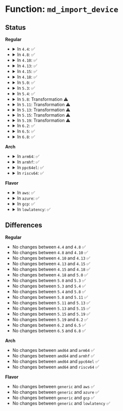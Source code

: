 # Function: <code>md_import_device</code>

## Status
<b>Regular</b>
<ul>
<li>
<details>
<summary>In <code>4.4</code>: ✅</summary>

```c
struct md_rdev *md_import_device(dev_t newdev, int super_format, int super_minor);
```

**Collision:** Unique Static

**Inline:** No

**Transformation:** False

**Instances:**

```
In drivers/md/md.c (ffffffff816920f0)
Location: drivers/md/md.c:3200
Inline: False
Direct callers:
  - drivers/md/md.c:new_dev_store
  - drivers/md/md.c:new_dev_store
  - drivers/md/md.c:new_dev_store
  - drivers/md/md.c:add_new_disk
  - drivers/md/md.c:add_new_disk
  - drivers/md/md.c:add_new_disk
  - drivers/md/md.c:add_new_disk
  - drivers/md/md.c:md_ioctl
  - drivers/md/md.c:md_ioctl
```
**Symbols:**

```
ffffffff816920f0-ffffffff816922ba: md_import_device (STB_LOCAL)
```
</details>
</li>
<li>
<details>
<summary>In <code>4.8</code>: ✅</summary>

```c
struct md_rdev *md_import_device(dev_t newdev, int super_format, int super_minor);
```

**Collision:** Unique Static

**Inline:** No

**Transformation:** False

**Instances:**

```
In drivers/md/md.c (ffffffff816f5d90)
Location: drivers/md/md.c:3206
Inline: False
Direct callers:
  - drivers/md/md.c:md_ioctl
  - drivers/md/md.c:md_ioctl
  - drivers/md/md.c:add_new_disk
  - drivers/md/md.c:add_new_disk
  - drivers/md/md.c:add_new_disk
  - drivers/md/md.c:add_new_disk
  - drivers/md/md.c:new_dev_store
  - drivers/md/md.c:new_dev_store
  - drivers/md/md.c:new_dev_store
```
**Symbols:**

```
ffffffff816f5d90-ffffffff816f5f57: md_import_device (STB_LOCAL)
```
</details>
</li>
<li>
<details>
<summary>In <code>4.10</code>: ✅</summary>

```c
struct md_rdev *md_import_device(dev_t newdev, int super_format, int super_minor);
```

**Collision:** Unique Static

**Inline:** No

**Transformation:** False

**Instances:**

```
In drivers/md/md.c (ffffffff817275c0)
Location: drivers/md/md.c:3251
Inline: False
Direct callers:
  - drivers/md/md.c:md_ioctl
  - drivers/md/md.c:md_ioctl
  - drivers/md/md.c:add_new_disk
  - drivers/md/md.c:add_new_disk
  - drivers/md/md.c:add_new_disk
  - drivers/md/md.c:add_new_disk
  - drivers/md/md.c:new_dev_store
  - drivers/md/md.c:new_dev_store
  - drivers/md/md.c:new_dev_store
```
**Symbols:**

```
ffffffff817275c0-ffffffff81727774: md_import_device (STB_LOCAL)
```
</details>
</li>
<li>
<details>
<summary>In <code>4.13</code>: ✅</summary>

```c
struct md_rdev *md_import_device(dev_t newdev, int super_format, int super_minor);
```

**Collision:** Unique Static

**Inline:** No

**Transformation:** False

**Instances:**

```
In drivers/md/md.c (ffffffff8173fe80)
Location: drivers/md/md.c:3387
Inline: False
Direct callers:
  - drivers/md/md.c:md_ioctl
  - drivers/md/md.c:md_ioctl
  - drivers/md/md.c:add_new_disk
  - drivers/md/md.c:add_new_disk
  - drivers/md/md.c:add_new_disk
  - drivers/md/md.c:add_new_disk
  - drivers/md/md.c:new_dev_store
  - drivers/md/md.c:new_dev_store
  - drivers/md/md.c:new_dev_store
```
**Symbols:**

```
ffffffff8173fe80-ffffffff81740034: md_import_device (STB_LOCAL)
```
</details>
</li>
<li>
<details>
<summary>In <code>4.15</code>: ✅</summary>

```c
struct md_rdev *md_import_device(dev_t newdev, int super_format, int super_minor);
```

**Collision:** Unique Static

**Inline:** No

**Transformation:** False

**Instances:**

```
In drivers/md/md.c (ffffffff817b2530)
Location: drivers/md/md.c:3442
Inline: False
Direct callers:
  - drivers/md/md.c:md_ioctl
  - drivers/md/md.c:md_ioctl
  - drivers/md/md.c:add_new_disk
  - drivers/md/md.c:add_new_disk
  - drivers/md/md.c:add_new_disk
  - drivers/md/md.c:add_new_disk
  - drivers/md/md.c:new_dev_store
  - drivers/md/md.c:new_dev_store
  - drivers/md/md.c:new_dev_store
```
**Symbols:**

```
ffffffff817b2530-ffffffff817b26ea: md_import_device (STB_LOCAL)
```
</details>
</li>
<li>
<details>
<summary>In <code>4.18</code>: ✅</summary>

```c
struct md_rdev *md_import_device(dev_t newdev, int super_format, int super_minor);
```

**Collision:** Unique Static

**Inline:** No

**Transformation:** False

**Instances:**

```
In drivers/md/md.c (ffffffff817f5aa0)
Location: drivers/md/md.c:3458
Inline: False
Direct callers:
  - drivers/md/md.c:md_ioctl
  - drivers/md/md.c:md_ioctl
  - drivers/md/md.c:add_new_disk
  - drivers/md/md.c:add_new_disk
  - drivers/md/md.c:add_new_disk
  - drivers/md/md.c:add_new_disk
  - drivers/md/md.c:new_dev_store
  - drivers/md/md.c:new_dev_store
  - drivers/md/md.c:new_dev_store
```
**Symbols:**

```
ffffffff817f5aa0-ffffffff817f5c57: md_import_device (STB_LOCAL)
```
</details>
</li>
<li>
<details>
<summary>In <code>5.0</code>: ✅</summary>

```c
struct md_rdev *md_import_device(dev_t newdev, int super_format, int super_minor);
```

**Collision:** Unique Static

**Inline:** No

**Transformation:** False

**Instances:**

```
In drivers/md/md.c (ffffffff81821a20)
Location: drivers/md/md.c:3449
Inline: False
Direct callers:
  - drivers/md/md.c:md_ioctl
  - drivers/md/md.c:md_ioctl
  - drivers/md/md.c:add_new_disk
  - drivers/md/md.c:add_new_disk
  - drivers/md/md.c:add_new_disk
  - drivers/md/md.c:add_new_disk
  - drivers/md/md.c:new_dev_store
  - drivers/md/md.c:new_dev_store
  - drivers/md/md.c:new_dev_store
```
**Symbols:**

```
ffffffff81821a20-ffffffff81821bdb: md_import_device (STB_LOCAL)
```
</details>
</li>
<li>
<details>
<summary>In <code>5.3</code>: ✅</summary>

```c
struct md_rdev *md_import_device(dev_t newdev, int super_format, int super_minor);
```

**Collision:** Unique Static

**Inline:** No

**Transformation:** False

**Instances:**

```
In drivers/md/md.c (ffffffff81864580)
Location: drivers/md/md.c:3516
Inline: False
Direct callers:
  - drivers/md/md.c:md_ioctl
  - drivers/md/md.c:md_ioctl
  - drivers/md/md.c:add_new_disk
  - drivers/md/md.c:add_new_disk
  - drivers/md/md.c:add_new_disk
  - drivers/md/md.c:add_new_disk
  - drivers/md/md.c:new_dev_store
  - drivers/md/md.c:new_dev_store
  - drivers/md/md.c:new_dev_store
```
**Symbols:**

```
ffffffff81864580-ffffffff81864743: md_import_device (STB_LOCAL)
```
</details>
</li>
<li>
<details>
<summary>In <code>5.4</code>: ✅</summary>

```c
struct md_rdev *md_import_device(dev_t newdev, int super_format, int super_minor);
```

**Collision:** Unique Static

**Inline:** No

**Transformation:** False

**Instances:**

```
In drivers/md/md.c (ffffffff818962c0)
Location: drivers/md/md.c:3570
Inline: False
Direct callers:
  - drivers/md/md.c:md_ioctl
  - drivers/md/md.c:md_ioctl
  - drivers/md/md.c:add_new_disk
  - drivers/md/md.c:add_new_disk
  - drivers/md/md.c:add_new_disk
  - drivers/md/md.c:add_new_disk
  - drivers/md/md.c:new_dev_store
  - drivers/md/md.c:new_dev_store
  - drivers/md/md.c:new_dev_store
```
**Symbols:**

```
ffffffff818962c0-ffffffff81896483: md_import_device (STB_LOCAL)
```
</details>
</li>
<li>
<details>
<summary>In <code>5.8</code>: Transformation ⚠️</summary>

```c
struct md_rdev *md_import_device(dev_t newdev, int super_format, int super_minor);
```

**Collision:** Unique Static

**Inline:** No

**Transformation:** True

**Instances:**

```
In drivers/md/md.c (0)
Location: drivers/md/md.c:3695
Inline: False
Direct callers:
  - drivers/md/md.c:autostart_arrays
  - drivers/md/md.c:hot_add_disk
  - drivers/md/md.c:add_new_disk
  - drivers/md/md.c:add_new_disk
  - drivers/md/md.c:add_new_disk
  - drivers/md/md.c:add_new_disk
  - drivers/md/md.c:new_dev_store
  - drivers/md/md.c:new_dev_store
  - drivers/md/md.c:new_dev_store
```
**Symbols:**

```
ffffffff81965760-ffffffff81965ad4: md_import_device (STB_LOCAL)
ffffffff8197012f-ffffffff81970161: md_import_device.cold (STB_LOCAL)
```
</details>
</li>
<li>
<details>
<summary>In <code>5.11</code>: Transformation ⚠️</summary>

```c
struct md_rdev *md_import_device(dev_t newdev, int super_format, int super_minor);
```

**Collision:** Unique Static

**Inline:** No

**Transformation:** True

**Instances:**

```
In drivers/md/md.c (0)
Location: drivers/md/md.c:3716
Inline: False
Direct callers:
  - drivers/md/md.c:md_autostart_arrays
  - drivers/md/md.c:hot_add_disk
  - drivers/md/md.c:md_add_new_disk
  - drivers/md/md.c:md_add_new_disk
  - drivers/md/md.c:md_add_new_disk
  - drivers/md/md.c:md_add_new_disk
  - drivers/md/md.c:new_dev_store
  - drivers/md/md.c:new_dev_store
  - drivers/md/md.c:new_dev_store
```
**Symbols:**

```
ffffffff8196c1c0-ffffffff8196c52e: md_import_device (STB_LOCAL)
ffffffff81c26284-ffffffff81c262b6: md_import_device.cold (STB_LOCAL)
```
</details>
</li>
<li>
<details>
<summary>In <code>5.13</code>: Transformation ⚠️</summary>

```c
struct md_rdev *md_import_device(dev_t newdev, int super_format, int super_minor);
```

**Collision:** Unique Static

**Inline:** No

**Transformation:** True

**Instances:**

```
In drivers/md/md.c (0)
Location: drivers/md/md.c:3680
Inline: False
Direct callers:
  - drivers/md/md.c:md_autostart_arrays
  - drivers/md/md.c:hot_add_disk
  - drivers/md/md.c:md_add_new_disk
  - drivers/md/md.c:md_add_new_disk
  - drivers/md/md.c:md_add_new_disk
  - drivers/md/md.c:md_add_new_disk
  - drivers/md/md.c:new_dev_store
  - drivers/md/md.c:new_dev_store
  - drivers/md/md.c:new_dev_store
```
**Symbols:**

```
ffffffff8194ebb0-ffffffff8194ef1e: md_import_device (STB_LOCAL)
ffffffff81c183ea-ffffffff81c1841c: md_import_device.cold (STB_LOCAL)
```
</details>
</li>
<li>
<details>
<summary>In <code>5.15</code>: Transformation ⚠️</summary>

```c
struct md_rdev *md_import_device(dev_t newdev, int super_format, int super_minor);
```

**Collision:** Unique Static

**Inline:** No

**Transformation:** True

**Instances:**

```
In drivers/md/md.c (0)
Location: drivers/md/md.c:3699
Inline: False
Direct callers:
  - drivers/md/md.c:md_autostart_arrays
  - drivers/md/md.c:hot_add_disk
  - drivers/md/md.c:md_add_new_disk
  - drivers/md/md.c:md_add_new_disk
  - drivers/md/md.c:md_add_new_disk
  - drivers/md/md.c:md_add_new_disk
  - drivers/md/md.c:new_dev_store
  - drivers/md/md.c:new_dev_store
  - drivers/md/md.c:new_dev_store
```
**Symbols:**

```
ffffffff819f4050-ffffffff819f43dc: md_import_device (STB_LOCAL)
ffffffff81d27962-ffffffff81d27994: md_import_device.cold (STB_LOCAL)
```
</details>
</li>
<li>
<details>
<summary>In <code>5.19</code>: Transformation ⚠️</summary>

```c
struct md_rdev *md_import_device(dev_t newdev, int super_format, int super_minor);
```

**Collision:** Unique Static

**Inline:** No

**Transformation:** True

**Instances:**

```
In drivers/md/md.c (0)
Location: drivers/md/md.c:3691
Inline: False
Direct callers:
  - drivers/md/md.c:md_autostart_arrays
  - drivers/md/md.c:hot_add_disk
  - drivers/md/md.c:md_add_new_disk
  - drivers/md/md.c:md_add_new_disk
  - drivers/md/md.c:md_add_new_disk
  - drivers/md/md.c:md_add_new_disk
  - drivers/md/md.c:new_dev_store
  - drivers/md/md.c:new_dev_store
  - drivers/md/md.c:new_dev_store
```
**Symbols:**

```
ffffffff81b5d9c0-ffffffff81b5dbcb: md_import_device (STB_LOCAL)
ffffffff81ef392a-ffffffff81ef399b: md_import_device.cold (STB_LOCAL)
```
</details>
</li>
<li>
<details>
<summary>In <code>6.2</code>: ✅</summary>

```c
struct md_rdev *md_import_device(dev_t newdev, int super_format, int super_minor);
```

**Collision:** Unique Static

**Inline:** No

**Transformation:** False

**Instances:**

```
In drivers/md/md.c (ffffffff81cf7970)
Location: drivers/md/md.c:3645
Inline: False
Direct callers:
  - drivers/md/md.c:md_autostart_arrays
  - drivers/md/md.c:hot_add_disk
  - drivers/md/md.c:md_add_new_disk
  - drivers/md/md.c:md_add_new_disk
  - drivers/md/md.c:md_add_new_disk
  - drivers/md/md.c:md_add_new_disk
  - drivers/md/md.c:new_dev_store
  - drivers/md/md.c:new_dev_store
  - drivers/md/md.c:new_dev_store
```
**Symbols:**

```
ffffffff81cf7970-ffffffff81cf7bc2: md_import_device (STB_LOCAL)
```
</details>
</li>
<li>
<details>
<summary>In <code>6.5</code>: ✅</summary>

```c
struct md_rdev *md_import_device(dev_t newdev, int super_format, int super_minor);
```

**Collision:** Unique Static

**Inline:** No

**Transformation:** False

**Instances:**

```
In drivers/md/md.c (ffffffff81d5f270)
Location: drivers/md/md.c:3632
Inline: False
Direct callers:
  - drivers/md/md.c:md_autostart_arrays
  - drivers/md/md.c:hot_add_disk
  - drivers/md/md.c:md_add_new_disk
  - drivers/md/md.c:md_add_new_disk
  - drivers/md/md.c:md_add_new_disk
  - drivers/md/md.c:md_add_new_disk
  - drivers/md/md.c:new_dev_store
  - drivers/md/md.c:new_dev_store
  - drivers/md/md.c:new_dev_store
```
**Symbols:**

```
ffffffff81d5f270-ffffffff81d5f4c9: md_import_device (STB_LOCAL)
```
</details>
</li>
<li>
<details>
<summary>In <code>6.8</code>: ✅</summary>

```c
struct md_rdev *md_import_device(dev_t newdev, int super_format, int super_minor);
```

**Collision:** Unique Static

**Inline:** No

**Transformation:** False

**Instances:**

```
In drivers/md/md.c (ffffffff81e165e0)
Location: drivers/md/md.c:3763
Inline: False
Direct callers:
  - drivers/md/md.c:md_autostart_arrays
  - drivers/md/md.c:hot_add_disk
  - drivers/md/md.c:md_add_new_disk
  - drivers/md/md.c:md_add_new_disk
  - drivers/md/md.c:md_add_new_disk
  - drivers/md/md.c:md_add_new_disk
  - drivers/md/md.c:new_dev_store
  - drivers/md/md.c:new_dev_store
  - drivers/md/md.c:new_dev_store
```
**Symbols:**

```
ffffffff81e165e0-ffffffff81e16868: md_import_device (STB_LOCAL)
```
</details>
</li>
</ul>
<b>Arch</b>
<ul>
<li>
<details>
<summary>In <code>arm64</code>: ✅</summary>

```c
struct md_rdev *md_import_device(dev_t newdev, int super_format, int super_minor);
```

**Collision:** Unique Static

**Inline:** No

**Transformation:** False

**Instances:**

```
In drivers/md/md.c (ffff800010ae79d8)
Location: drivers/md/md.c:3570
Inline: False
Direct callers:
  - drivers/md/md.c:md_ioctl
  - drivers/md/md.c:md_ioctl
  - drivers/md/md.c:add_new_disk
  - drivers/md/md.c:add_new_disk
  - drivers/md/md.c:add_new_disk
  - drivers/md/md.c:add_new_disk
  - drivers/md/md.c:new_dev_store
  - drivers/md/md.c:new_dev_store
  - drivers/md/md.c:new_dev_store
```
**Symbols:**

```
ffff800010ae79d8-ffff800010ae7b9c: md_import_device (STB_LOCAL)
```
</details>
</li>
<li>
<details>
<summary>In <code>armhf</code>: ✅</summary>

```c
struct md_rdev *md_import_device(dev_t newdev, int super_format, int super_minor);
```

**Collision:** Unique Static

**Inline:** No

**Transformation:** False

**Instances:**

```
In drivers/md/md.c (c0bcdad0)
Location: drivers/md/md.c:3570
Inline: False
Direct callers:
  - drivers/md/md.c:md_ioctl
  - drivers/md/md.c:md_ioctl
  - drivers/md/md.c:add_new_disk
  - drivers/md/md.c:add_new_disk
  - drivers/md/md.c:add_new_disk
  - drivers/md/md.c:new_dev_store
  - drivers/md/md.c:new_dev_store
```
**Symbols:**

```
c0bcdad0-c0bcdd10: md_import_device (STB_LOCAL)
```
</details>
</li>
<li>
<details>
<summary>In <code>ppc64el</code>: ✅</summary>

```c
struct md_rdev *md_import_device(dev_t newdev, int super_format, int super_minor);
```

**Collision:** Unique Static

**Inline:** No

**Transformation:** False

**Instances:**

```
In drivers/md/md.c (c000000000bd9000)
Location: drivers/md/md.c:3570
Inline: False
Direct callers:
  - drivers/md/md.c:md_ioctl
  - drivers/md/md.c:md_ioctl
  - drivers/md/md.c:add_new_disk
  - drivers/md/md.c:add_new_disk
  - drivers/md/md.c:add_new_disk
  - drivers/md/md.c:add_new_disk
  - drivers/md/md.c:new_dev_store
  - drivers/md/md.c:new_dev_store
  - drivers/md/md.c:new_dev_store
```
**Symbols:**

```
c000000000bd9000-c000000000bd9240: md_import_device (STB_LOCAL)
```
</details>
</li>
<li>
<details>
<summary>In <code>riscv64</code>: ✅</summary>

```c
struct md_rdev *md_import_device(dev_t newdev, int super_format, int super_minor);
```

**Collision:** Unique Static

**Inline:** No

**Transformation:** False

**Instances:**

```
In drivers/md/md.c (ffffffe0006ddfe4)
Location: drivers/md/md.c:3570
Inline: False
Direct callers:
  - drivers/md/md.c:md_ioctl
  - drivers/md/md.c:md_ioctl
  - drivers/md/md.c:add_new_disk
  - drivers/md/md.c:add_new_disk
  - drivers/md/md.c:add_new_disk
  - drivers/md/md.c:add_new_disk
  - drivers/md/md.c:new_dev_store
  - drivers/md/md.c:new_dev_store
  - drivers/md/md.c:new_dev_store
```
**Symbols:**

```
ffffffe0006ddfe4-ffffffe0006de160: md_import_device (STB_LOCAL)
```
</details>
</li>
</ul>
<b>Flavor</b>
<ul>
<li>
<details>
<summary>In <code>aws</code>: ✅</summary>

```c
struct md_rdev *md_import_device(dev_t newdev, int super_format, int super_minor);
```

**Collision:** Unique Static

**Inline:** No

**Transformation:** False

**Instances:**

```
In drivers/md/md.c (ffffffff8183c140)
Location: drivers/md/md.c:3570
Inline: False
Direct callers:
  - drivers/md/md.c:md_ioctl
  - drivers/md/md.c:md_ioctl
  - drivers/md/md.c:add_new_disk
  - drivers/md/md.c:add_new_disk
  - drivers/md/md.c:add_new_disk
  - drivers/md/md.c:add_new_disk
  - drivers/md/md.c:new_dev_store
  - drivers/md/md.c:new_dev_store
  - drivers/md/md.c:new_dev_store
```
**Symbols:**

```
ffffffff8183c140-ffffffff8183c303: md_import_device (STB_LOCAL)
```
</details>
</li>
<li>
<details>
<summary>In <code>azure</code>: ✅</summary>

```c
struct md_rdev *md_import_device(dev_t newdev, int super_format, int super_minor);
```

**Collision:** Unique Static

**Inline:** No

**Transformation:** False

**Instances:**

```
In drivers/md/md.c (ffffffff818037a0)
Location: drivers/md/md.c:3570
Inline: False
Direct callers:
  - drivers/md/md.c:md_ioctl
  - drivers/md/md.c:md_ioctl
  - drivers/md/md.c:add_new_disk
  - drivers/md/md.c:add_new_disk
  - drivers/md/md.c:add_new_disk
  - drivers/md/md.c:add_new_disk
  - drivers/md/md.c:new_dev_store
  - drivers/md/md.c:new_dev_store
  - drivers/md/md.c:new_dev_store
```
**Symbols:**

```
ffffffff818037a0-ffffffff81803963: md_import_device (STB_LOCAL)
```
</details>
</li>
<li>
<details>
<summary>In <code>gcp</code>: ✅</summary>

```c
struct md_rdev *md_import_device(dev_t newdev, int super_format, int super_minor);
```

**Collision:** Unique Static

**Inline:** No

**Transformation:** False

**Instances:**

```
In drivers/md/md.c (ffffffff8188b770)
Location: drivers/md/md.c:3570
Inline: False
Direct callers:
  - drivers/md/md.c:md_ioctl
  - drivers/md/md.c:md_ioctl
  - drivers/md/md.c:add_new_disk
  - drivers/md/md.c:add_new_disk
  - drivers/md/md.c:add_new_disk
  - drivers/md/md.c:add_new_disk
  - drivers/md/md.c:new_dev_store
  - drivers/md/md.c:new_dev_store
  - drivers/md/md.c:new_dev_store
```
**Symbols:**

```
ffffffff8188b770-ffffffff8188b933: md_import_device (STB_LOCAL)
```
</details>
</li>
<li>
<details>
<summary>In <code>lowlatency</code>: ✅</summary>

```c
struct md_rdev *md_import_device(dev_t newdev, int super_format, int super_minor);
```

**Collision:** Unique Static

**Inline:** No

**Transformation:** False

**Instances:**

```
In drivers/md/md.c (ffffffff818aa9e0)
Location: drivers/md/md.c:3570
Inline: False
Direct callers:
  - drivers/md/md.c:md_ioctl
  - drivers/md/md.c:md_ioctl
  - drivers/md/md.c:add_new_disk
  - drivers/md/md.c:add_new_disk
  - drivers/md/md.c:add_new_disk
  - drivers/md/md.c:add_new_disk
  - drivers/md/md.c:new_dev_store
  - drivers/md/md.c:new_dev_store
  - drivers/md/md.c:new_dev_store
```
**Symbols:**

```
ffffffff818aa9e0-ffffffff818aaba3: md_import_device (STB_LOCAL)
```
</details>
</li>
</ul>

## Differences
<b>Regular</b>
<ul>
<li>
No changes between <code>4.4</code> and <code>4.8</code> ✅
</li>
<li>
No changes between <code>4.8</code> and <code>4.10</code> ✅
</li>
<li>
No changes between <code>4.10</code> and <code>4.13</code> ✅
</li>
<li>
No changes between <code>4.13</code> and <code>4.15</code> ✅
</li>
<li>
No changes between <code>4.15</code> and <code>4.18</code> ✅
</li>
<li>
No changes between <code>4.18</code> and <code>5.0</code> ✅
</li>
<li>
No changes between <code>5.0</code> and <code>5.3</code> ✅
</li>
<li>
No changes between <code>5.3</code> and <code>5.4</code> ✅
</li>
<li>
No changes between <code>5.4</code> and <code>5.8</code> ✅
</li>
<li>
No changes between <code>5.8</code> and <code>5.11</code> ✅
</li>
<li>
No changes between <code>5.11</code> and <code>5.13</code> ✅
</li>
<li>
No changes between <code>5.13</code> and <code>5.15</code> ✅
</li>
<li>
No changes between <code>5.15</code> and <code>5.19</code> ✅
</li>
<li>
No changes between <code>5.19</code> and <code>6.2</code> ✅
</li>
<li>
No changes between <code>6.2</code> and <code>6.5</code> ✅
</li>
<li>
No changes between <code>6.5</code> and <code>6.8</code> ✅
</li>
</ul>
<b>Arch</b>
<ul>
<li>
No changes between <code>amd64</code> and <code>arm64</code> ✅
</li>
<li>
No changes between <code>amd64</code> and <code>armhf</code> ✅
</li>
<li>
No changes between <code>amd64</code> and <code>ppc64el</code> ✅
</li>
<li>
No changes between <code>amd64</code> and <code>riscv64</code> ✅
</li>
</ul>
<b>Flavor</b>
<ul>
<li>
No changes between <code>generic</code> and <code>aws</code> ✅
</li>
<li>
No changes between <code>generic</code> and <code>azure</code> ✅
</li>
<li>
No changes between <code>generic</code> and <code>gcp</code> ✅
</li>
<li>
No changes between <code>generic</code> and <code>lowlatency</code> ✅
</li>
</ul>
